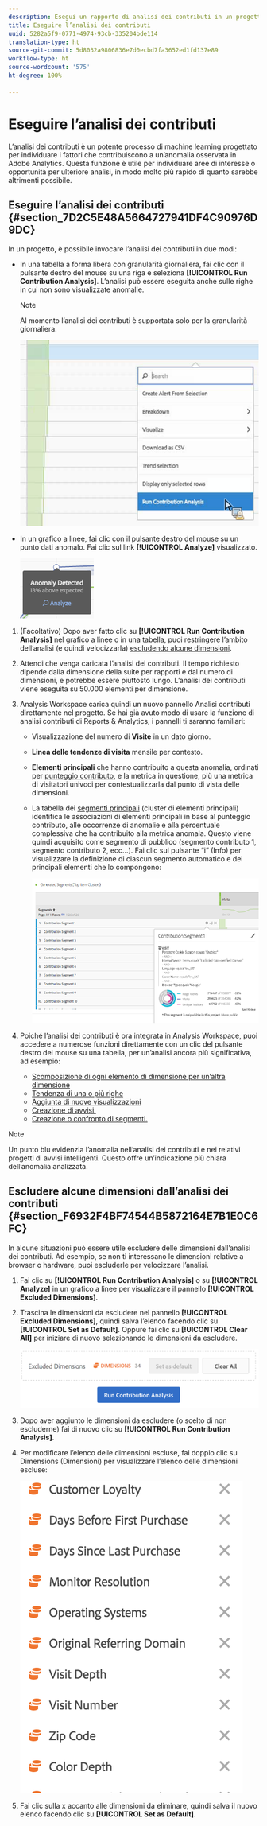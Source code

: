 ```yaml
---
description: Esegui un rapporto di analisi dei contributi in un progetto Workspace.
title: Eseguire l’analisi dei contributi
uuid: 5282a5f9-0771-4974-93cb-335204bde114
translation-type: ht
source-git-commit: 5d8032a9806836e7d0ecbd7fa3652ed1fd137e89
workflow-type: ht
source-wordcount: '575'
ht-degree: 100%

---
```



# Eseguire l’analisi dei contributi

L’analisi dei contributi è un potente processo di machine learning progettato per individuare i fattori che contribuiscono a un’anomalia osservata in Adobe Analytics. Questa funzione è utile per individuare aree di interesse o opportunità per ulteriore analisi, in modo molto più rapido di quanto sarebbe altrimenti possibile.

## Eseguire l’analisi dei contributi {#section_7D2C5E48A5664727941DF4C90976D9DC}

In un progetto, è possibile invocare l’analisi dei contributi in due modi:

* In una tabella a forma libera con granularità giornaliera, fai clic con il pulsante destro del mouse su una riga e seleziona **[!UICONTROL Run Contribution Analysis]**. L’analisi può essere eseguita anche sulle righe in cui non sono visualizzate anomalie.

   >[!NOTE]
   >
   >Al momento l’analisi dei contributi è supportata solo per la granularità giornaliera.

   ![](assets/run_ca.png)

* In un grafico a linee, fai clic con il pulsante destro del mouse su un punto dati anomalo. Fai clic sul link **[!UICONTROL Analyze]** visualizzato.

   ![](assets/contribution-analysis.png)

1. (Facoltativo) Dopo aver fatto clic su **[!UICONTROL Run Contribution Analysis]** nel grafico a linee o in una tabella, puoi restringere l’ambito dell’analisi (e quindi velocizzarla) [escludendo alcune dimensioni](#section_F6932F4BF74544B5872164E7B1E0C6FC).

1. Attendi che venga caricata l’analisi dei contributi. Il tempo richiesto dipende dalla dimensione della suite per rapporti e dal numero di dimensioni, e potrebbe essere piuttosto lungo. L’analisi dei contributi viene eseguita su 50.000 elementi per dimensione.
1. Analysis Workspace carica quindi un nuovo pannello Analisi contributi direttamente nel progetto. Se hai già avuto modo di usare la funzione di analisi contributi di Reports &amp; Analytics, i pannelli ti saranno familiari:

   * Visualizzazione del numero di **Visite** in un dato giorno.
   * **Linea delle tendenze di visita** mensile per contesto.
   * **Elementi principali** che hanno contribuito a questa anomalia, ordinati per [punteggio contributo](https://docs.adobe.com/content/help/it-IT/analytics/analyze/analysis-workspace/virtual-analyst/contribution-analysis/ca-tokens.html), e la metrica in questione, più una metrica di visitatori univoci per contestualizzarla dal punto di vista delle dimensioni.

   * La tabella dei [segmenti principali](https://docs.adobe.com/content/help/it-IT/analytics/components/segmentation/segmentation-workflow/seg-build.html) (cluster di elementi principali) identifica le associazioni di elementi principali in base al punteggio contributo, alle occorrenze di anomalie e alla percentuale complessiva che ha contribuito alla metrica anomala. Questo viene quindi acquisito come segmento di pubblico (segmento contributo 1, segmento contributo 2, ecc...). Fai clic sul pulsante “i” (Info) per visualizzare la definizione di ciascun segmento automatico e dei principali elementi che lo compongono:

      ![](assets/auto_segment.png)

1. Poiché l’analisi dei contributi è ora integrata in Analysis Workspace, puoi accedere a numerose funzioni direttamente con un clic del pulsante destro del mouse su una tabella, per un’analisi ancora più significativa, ad esempio:

   * [Scomposizione di ogni elemento di dimensione per un’altra dimensione](/help/analyze/analysis-workspace/components/dimensions/t-breakdown-fa.md)
   * [Tendenza di una o più righe](/help/analyze/analysis-workspace/home.md#section_34930C967C104C2B9092BA8DCF2BF81A)
   * [Aggiunta di nuove visualizzazioni](/help/analyze/analysis-workspace/visualizations/freeform-analysis-visualizations.md)
   * [Creazione di avvisi.](/help/components/c-alerts/intellligent-alerts.md)
   * [Creazione o confronto di segmenti.](/help/analyze/analysis-workspace/c-panels/c-segment-comparison/segment-comparison.md)

>[!NOTE]
>
>Un punto blu evidenzia l’anomalia nell’analisi dei contributi e nei relativi progetti di avvisi intelligenti. Questo offre un’indicazione più chiara dell’anomalia analizzata.

## Escludere alcune dimensioni dall’analisi dei contributi {#section_F6932F4BF74544B5872164E7B1E0C6FC}

In alcune situazioni può essere utile escludere delle dimensioni dall’analisi dei contributi. Ad esempio, se non ti interessano le dimensioni relative a browser o hardware, puoi escluderle per velocizzare l’analisi.

1. Fai clic su **[!UICONTROL Run Contribution Analysis]** o su **[!UICONTROL Analyze]** in un grafico a linee per visualizzare il pannello **[!UICONTROL Excluded Dimensions]**.

1. Trascina le dimensioni da escludere nel pannello **[!UICONTROL Excluded Dimensions]**, quindi salva l’elenco facendo clic su **[!UICONTROL Set as Default]**. Oppure fai clic su **[!UICONTROL Clear All]** per iniziare di nuovo selezionando le dimensioni da escludere.

   ![](assets/exclude_dimensions.png)

1. Dopo aver aggiunto le dimensioni da escludere (o scelto di non escluderne) fai di nuovo clic su **[!UICONTROL Run Contribution Analysis]**.
1. Per modificare l’elenco delle dimensioni escluse, fai doppio clic su Dimensions (Dimensioni) per visualizzare l’elenco delle dimensioni escluse:

   ![](assets/excluded-dimensions.png)

1. Fai clic sulla x accanto alle dimensioni da eliminare, quindi salva il nuovo elenco facendo clic su **[!UICONTROL Set as Default]**.

